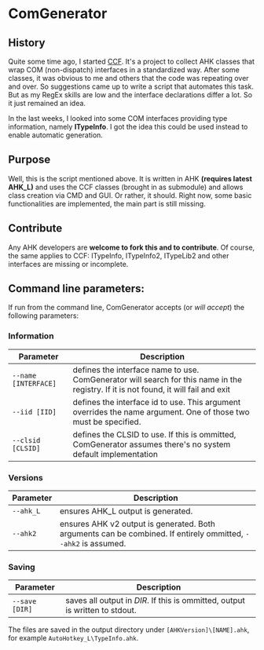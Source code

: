 # ComGenerator
## History
Quite some time ago, I started [CCF](https://github.com/maul-esel/Com-Classes). It's a project to collect AHK classes that wrap COM (non-dispatch) interfaces in a standardized way. After some classes, it was obvious to me and others that the code was repeating over and over. So suggestions came up to write a script that automates this task. But as my RegEx skills are low and the interface declarations differ a lot. So it just remained an idea.

In the last weeks, I looked into some COM interfaces providing type information, namely **ITypeInfo**. I got the idea this could be used instead to enable automatic generation.

## Purpose
Well, this is the script mentioned above. It is written in AHK **(requires latest AHK_L)** and uses the CCF classes (brought in as submodule) and allows class creation via CMD and GUI. Or rather, it should. Right now, some basic functionalities are implemented, the main part is still missing.

## Contribute
Any AHK developers are **welcome to fork this and to contribute**. Of course, the same applies to CCF: ITypeInfo, ITypeInfo2, ITypeLib2 and other interfaces are missing or incomplete.

## Command line parameters:
If run from the command line, ComGenerator accepts (or *will accept*) the following parameters:

### Information
Parameter            | Description
---------------------|--------------------------
`--name [INTERFACE]` | defines the interface name to use. ComGenerator will search for this name in the registry. If it is not found, it will fail and exit
`--iid [IID]`        | defines the interface id to use. This argument overrides the name argument. One of those two must be specified.
`--clsid [CLSID]`    | defines the CLSID to use. If this is ommitted, ComGenerator assumes there's no system default implementation

### Versions
Parameter            | Description
---------------------|--------------------------
`--ahk_L`            | ensures AHK_L output is generated.
`--ahk2`             | ensures AHK v2 output is generated. Both arguments can be combined. If entirely ommitted, `--ahk2` is assumed.

### Saving
Parameter            | Description
---------------------|--------------------------
`--save [DIR]`       | saves all output in *DIR*. If this is ommitted, output is written to stdout.

The files are saved in the output directory under `[AHKVersion]\[NAME].ahk`, for example `AutoHotkey_L\TypeInfo.ahk`.